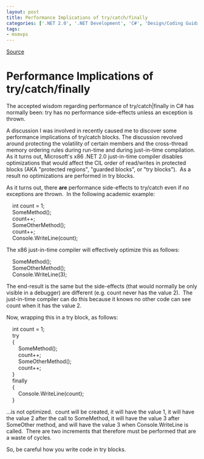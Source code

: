 ```yaml
---
layout: post
title: Performance Implications of try/catch/finally
categories: ['.NET 2.0', '.NET Development', 'C#', 'Design/Coding Guidance']
tags:
- msmvps
---
```

[Source](http://blogs.msmvps.com/peterritchie/2007/06/22/performance-implications-of-try-catch-finally/ "Permalink to Performance Implications of try/catch/finally")

# Performance Implications of try/catch/finally

The accepted wisdom regarding performance of try/catch|finally in C# has normally been: try has no performance side-effects unless an exception is thrown.

A discussion I was involved in recently caused me to discover some performance implications of try/catch blocks. The discussion revolved around protecting the volatility of certain members and the cross-thread memory ordering rules during run-time and during just-in-time compilation.  As it turns out, Microsoft's x86 .NET 2.0 just-in-time compiler disables optimizations that would affect the CIL order of read/writes in protected blocks (AKA "protected regions", "guarded blocks", or "try blocks").  As a result no optimizations are performed in try blocks.

As it turns out, there **are** performance side-effects to try/catch even if no exceptions are thrown.  In the following academic example:

    int count = 1;  
    SomeMethod();  
    count++;  
    SomeOtherMethod();  
    count++;  
    Console.WriteLine(count);

The x86 just-in-time compiler will effectively optimize this as follows:

    SomeMethod();  
    SomeOtherMethod();  
    Console.WriteLine(3);

The end-result is the same but the side-effects (that would normally be only visible in a debugger) are different (e.g. count never has the value 2).  The just-in-time compiler can do this because it knows no other code can see count when it has the value 2.

Now, wrapping this in a try block, as follows:

    int count = 1;  
    try  
    {  
        SomeMethod();  
        count++;  
        SomeOtherMethod();  
        count++;  
    }  
    finally  
    {  
        Console.WriteLine(count);  
    }

…is not optimized.  count will be created, it will have the value 1, it will have the value 2 after the call to SomeMethod, it will have the value 3 after SomeOther method, and will have the value 3 when Console.WriteLine is called.  There are two increments that therefore must be performed that are a waste of cycles.

So, be careful how you write code in try blocks.

